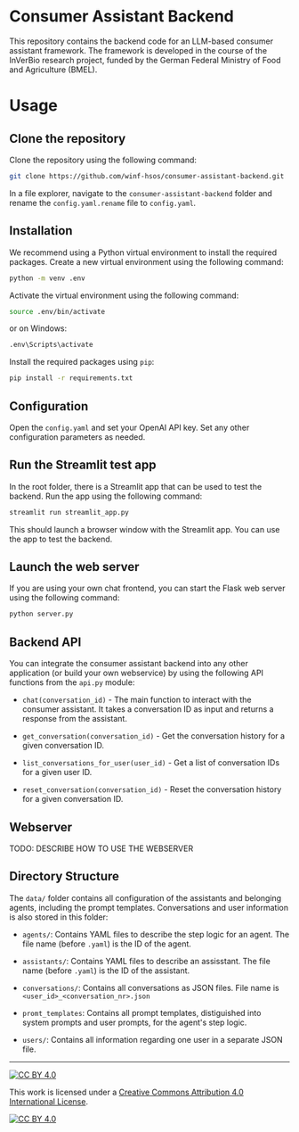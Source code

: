 # Consumer Assistant Backend

This repository contains the backend code for an LLM-based consumer assistant framework. The framework is developed in the course of the InVerBio research project, funded by the German Federal Ministry of Food and Agriculture (BMEL).

# Usage

## Clone the repository

Clone the repository using the following command:

```bash
git clone https://github.com/winf-hsos/consumer-assistant-backend.git
```

In a file explorer, navigate to the `consumer-assistant-backend` folder and rename the `config.yaml.rename` file to `config.yaml`.

## Installation

We recommend using a Python virtual environment to install the required packages. Create a new virtual environment using the following command:

```bash
python -m venv .env
```

Activate the virtual environment using the following command:

```bash
source .env/bin/activate
```

or on Windows:

```bash
.env\Scripts\activate
```

Install the required packages using `pip`:

```bash
pip install -r requirements.txt
```

## Configuration

Open the `config.yaml` and set your OpenAI API key. Set any other configuration parameters as needed.

## Run the Streamlit test app

In the root folder, there is a Streamlit app that can be used to test the backend. Run the app using the following command:

```bash
streamlit run streamlit_app.py
```

This should launch a browser window with the Streamlit app. You can use the app to test the backend.

## Launch the web server

If you are using your own chat frontend, you can start the Flask web server using the following command:

```bash
python server.py
```
 ## Backend API

 You can integrate the consumer assistant backend into any other application (or build your own webservice) by using the following API functions from the `api.py` module:

- `chat(conversation_id)` - The main function to interact with the consumer assistant. It takes a conversation ID as input and returns a response from the assistant.

- `get_conversation(conversation_id)` - Get the conversation history for a given conversation ID.

- `list_conversations_for_user(user_id)` - Get a list of conversation IDs for a given user ID.

- `reset_conversation(conversation_id)` - Reset the conversation history for a given conversation ID.

## Webserver

TODO: DESCRIBE HOW TO USE THE WEBSERVER

## Directory Structure

The `data/` folder contains all configuration of the assistants and belonging agents, including the prompt templates. Conversations and user information is also stored in this folder:

- `agents/`: Contains YAML files to describe the step logic for an agent. The file name (before `.yaml`) is the ID of the agent.

- `assistants/`: Contains YAML files to describe an assisstant. The file name (before `.yaml`) is the ID of the assistant.

- `conversations/`: Contains all conversations as JSON files. File name is `<user_id>_<conversation_nr>.json`

- `promt_templates`: Contains all prompt templates, distiguished into system prompts and user prompts, for the agent's step logic.

- `users/`: Contains all information regarding one user in a separate JSON file.

---

[![CC BY 4.0][cc-by-shield]][cc-by]

This work is licensed under a
[Creative Commons Attribution 4.0 International License][cc-by].

[![CC BY 4.0][cc-by-image]][cc-by]

[cc-by]: http://creativecommons.org/licenses/by/4.0/
[cc-by-image]: https://i.creativecommons.org/l/by/4.0/88x31.png
[cc-by-shield]: https://img.shields.io/badge/License-CC%20BY%204.0-lightgrey.svg